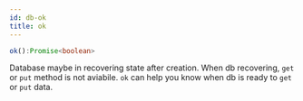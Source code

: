 ```yaml
---
id: db-ok
title: ok
---
```



```ts
ok():Promise<boolean>
```

Database maybe in recovering state after creation. When db recovering, `get` or `put` method is not aviabile. 
`ok` can help you know when db is ready to `get` or `put` data.

